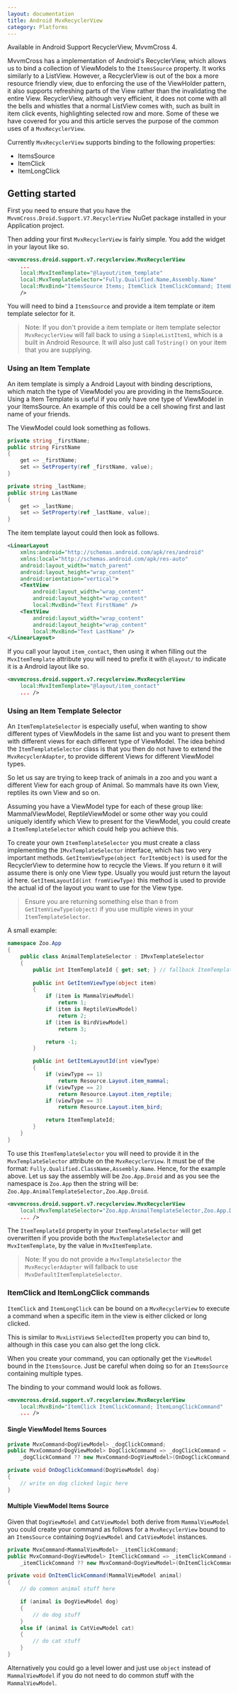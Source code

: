 ```yaml
---
layout: documentation
title: Android MvxRecyclerView
category: Platforms
---
```


Available in Android Support RecyclerView, MvvmCross 4.

MvvmCross has a implementation of Android's RecyclerView, which allows us to bind a collection of ViewModels to the `ItemsSource` property. It works similarly to a ListView. However, a RecyclerView is out of the box a more resource friendly view, due to enforcing the use of the ViewHolder pattern, it also supports refreshing parts of the View rather than the invalidating the entire View. RecyclerView, although very efficient, it does not come with all the bells and whistles that a normal ListView comes with, such as built in item click events, highlighting selected row and more. Some of these we have covered for you and this article serves the purpose of the common uses of a `MvxRecyclerView`.

Currently `MvxRecyclerView` supports binding to the following properties:
- ItemsSource
- ItemClick
- ItemLongClick

## Getting started

First you need to ensure that you have the `MvvmCross.Droid.Support.V7.RecyclerView` NuGet package installed in your Application project.

Then adding your first `MvxRecyclerView` is fairly simple. You add the widget in your layout like so.

```xml
<mvvmcross.droid.support.v7.recyclerview.MvxRecyclerView
    ...
    local:MvxItemTemplate="@layout/item_template"
    local:MvxTemplateSelector="Fully.Qualified.Name,Assembly.Name"
    local:MvxBind="ItemsSource Items; ItemClick ItemClickCommand; ItemLongClick ItemLongClickCommand"
    />
```

You will need to bind a `ItemsSource` and provide a item template or item template selector for it.

> Note: If you don't provide a item template or item template selector `MvxRecyclerView` will fall back to using a `SimpleListItem1`, which is a built in Android Resource. It will also just call `ToString()` on your item that you are supplying.

### Using an Item Template

An item template is simply a Android Layout with binding descriptions, which match the type of ViewModel you are providing in the ItemsSource. Using a Item Template is useful if you only have one type of ViewModel in your ItemsSource. An example of this could be a cell showing first and last name of your friends.

The ViewModel could look something as follows.

```csharp
private string _firstName;
public string FirstName
{
    get => _firstName;
    set => SetProperty(ref _firstName, value);
}

private string _lastName;
public string LastName
{
    get => _lastName;
    set => SetProperty(ref _lastName, value);
}
```

The item template layout could then look as follows.

```xml
<LinearLayout
    xmlns:android="http://schemas.android.com/apk/res/android"
	xmlns:local="http://schemas.android.com/apk/res-auto"
	android:layout_width="match_parent"
	android:layout_height="wrap_content"
	android:orientation="vertical">
    <TextView
		android:layout_width="wrap_content"
		android:layout_height="wrap_content"
		local:MvxBind="Text FirstName" />
    <TextView
		android:layout_width="wrap_content"
		android:layout_height="wrap_content"
		local:MvxBind="Text LastName" />
</LinearLayout>
```

If you call your layout `item_contact`, then using it when filling out the `MvxItemTemplate` attribute you will need to prefix it with `@layout/` to indicate it is a Android layout like so.

```xml
<mvvmcross.droid.support.v7.recyclerview.MvxRecyclerView
    local:MvxItemTemplate="@layout/item_contact"
    ... />
```

### Using an Item Template Selector

An `ItemTemplateSelector` is especially useful, when wanting to show different types of ViewModels in the same list and you want to present them with different views for each different type of ViewModel. The idea behind the `ItemTemplateSelector` class is that you then do not have to extend the `MvxRecyclerAdapter`, to provide different Views for different ViewModel types.

So let us say are trying to keep track of animals in a zoo and you want a different View for each group of Animal. So mammals have its own View, reptiles its own View and so on.

Assuming you have a ViewModel type for each of these group like: MammalViewModel, ReptileViewModel or some other way you could uniquely identify which View to present for the ViewModel, you could create a `ItemTemplateSelector` which could help you achieve this.

To create your own `ItemTemplateSelector` you must create a class implementing the `IMvxTemplateSelector` interface, which has two very important methods. `GetItemViewType(object forItemObject)` is used for the RecyclerView to determine how to recycle the Views. If you return `0` it will assume there is only one View type. Usually you would just return the layout id here. `GetItemLayoutId(int fromViewType)` this method is used to provide the actual id of the layout you want to use for the View type.

> Ensure you are returning something else than `0` from `GetItemViewType(object)` if you use multiple views in your `ItemTemplateSelector`.

A small example:

```csharp
namespace Zoo.App
{
    public class AnimalTemplateSelector : IMvxTemplateSelector
    {
        public int ItemTemplateId { get; set; } // fallback ItemTemplateId 
        
        public int GetItemViewType(object item)
        {
            if (item is MammalViewModel)
                return 1;
            if (item is ReptileViewModel)
                return 2;
            if (item is BirdViewModel)
                return 3;

            return -1;
        }

        public int GetItemLayoutId(int viewType)
        {
            if (viewType == 1)
                return Resource.Layout.item_mammal;
            if (viewType == 2)
                return Resource.Layout.item_reptile;
            if (viewType == 3)
                return Resource.Layout.item_bird;

            return ItemTemplateId;
        }
    }
}
```

To use this `ItemTemplateSelector` you will need to provide it in the `MvxTemplateSelector` attribute on the `MvxRecyclerView`. It must be of the format: `Fully.Qualified.ClassName,Assembly.Name`. Hence, for the example above. Let us say the assembly will be `Zoo.App.Droid` and as you see the namespace is `Zoo.App` then the string will be: `Zoo.App.AnimalTemplateSelector,Zoo.App.Droid`.

```xml
<mvvmcross.droid.support.v7.recyclerview.MvxRecyclerView
    local:MvxTemplateSelector="Zoo.App.AnimalTemplateSelector,Zoo.App.Droid"
    ... />
```

The `ItemTemplateId` property in your `ItemTemplateSelector` will get overwritten if you provide both the `MvxTemplateSelector` and `MvxItemTemplate`, by the value in `MvxItemTemplate`.

> Note: If you do not provide a `MvxTemplateSelector` the `MvxRecyclerAdapter` will fallback to use `MvxDefaultItemTemplateSelector`.

### ItemClick and ItemLongClick commands

`ItemClick` and `ItemLongClick` can be bound on a `MvxRecyclerView` to execute a command when a specific item in the view is either clicked or long clicked.

This is similar to `MvxListView`s `SelectedItem` property you can bind to, although in this case you can also get the long click.

When you create your command, you can optionally get the `ViewModel` bound in the `ItemsSource`. Just be careful when doing so for an `ItemsSource` containing multiple types.

The binding to your command would look as follows.

```xml
<mvvmcross.droid.support.v7.recyclerview.MvxRecyclerView
    local:MvxBind="ItemClick ItemClickCommand; ItemLongClickCommand"
    ... />
```

#### Single ViewModel Items Sources

```csharp
private MvxCommand<DogViewModel> _dogClickCommand;
public MvxCommand<DogViewModel> DogClickCommand => _dogClickCommand = 
    _dogClickCommand ?? new MvxCommand<DogViewModel>(OnDogClickCommand);

private void OnDogClickCommand(DogViewModel dog)
{
    // write on dog clicked logic here
}
```

#### Multiple ViewModel Items Source

Given that `DogViewModel` and `CatViewModel` both derive from `MammalViewModel` you could create your command as follows for a `MvxRecyclerView` bound to an `ItemsSource` containing `DogViewModel` and `CatViewModel` instances.

```csharp
private MvxCommand<MammalViewModel> _itemClickCommand;
public MvxCommand<DogViewModel> ItemClickCommand => _itemClickCommand = 
    _itemClickCommand ?? new MvxCommand<DogViewModel>(OnItemClickCommand);

private void OnItemClickCommand(MammalViewModel animal)
{
    // do common animal stuff here

    if (animal is DogViewModel dog)
    {
        // do dog stuff
    }
    else if (animal is CatViewModel cat)
    {
        // do cat stuff
    }
}
```

Alternatively you could go a level lower and just use `object` instead of `MammalViewModel` if you do not need to do common stuff with the `MammalViewModel`.

